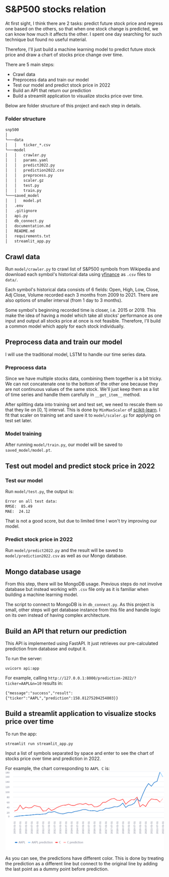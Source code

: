 # S&P500 stocks relation

At first sight, I think there are 2 tasks: predict future stock price and regress one based on the others, so that when one stock change is predicted, we can know how much it affects the other. I spent one day searching for such technique but found no useful material.

Therefore, I'll just build a machine learning model to predict future stock price and draw a chart of stocks price change over time.

There are 5 main steps:
- Crawl data
- Preprocess data and train our model
- Test our model and predict stock price in 2022
- Build an API that return our prediction
- Build a streamlit application to visualize stocks price over time. 

Below are folder structure of this project and each step in details.
### Folder structure
```
snp500    
│
└───data
│   │   ticker_*.csv
└───model
│   │   crawler.py
│   │   params.yaml
│   │   predict2022.py
│   │   prediction2022.csv
│   │   preprocess.py
│   │   scaler.gz
│   │   test.py
│   │   train.py
└───saved_model
│   │   model.pt
│   .env
│   .gitignore
│   api.py
│   db_connect.py
│   documentation.md
│   README.md
│   requirements.txt
│   streamlit_app.py
```

## Crawl data

Run `model/crawler.py` to crawl list of S&P500 symbols from Wikipedia and download each symbol's historical data using [yfinance](https://pypi.org/project/yfinance/) as `.csv` files to `data/`.

Each symbol's historical data consists of 6 fields: Open, High, Low, Close, Adj Close, Volume recorded each 3 months from 2009 to 2021. There are also options of smaller interval (from 1 day to 3 months).

Some symbol's beginning recorded time is closer, i.e. 2015 or 2019. This make the idea of having a model which take all stocks' performance as one input and output all stocks price at once is not feasible. Therefore, I'll build a common model which apply for each stock individually. 

## Preprocess data and train our model

I will use the traditional model, LSTM to handle our time series data.

### Preprocess data

Since we have multiple stocks data, combining them together is a bit tricky. We can not concatenate one to the bottom of the other one because they are not continuous values of the same stock. We'll just keep them as a list of time series and handle them carefully in `__get_item__` method.

After splitting data into training set and test set, we need to rescale them so that they lie on [0, 1] interval. This is done by `MinMaxScaler` of [scikit-learn](https://scikit-learn.org/). I fit that scaler on training set and save it to `model/scaler.gz` for applying on test set later.

### Model training

After running `model/train.py`, our model will be saved to `saved_model/model.pt`.

## Test out model and predict stock price in 2022

### Test our model

Run `model/test.py`, the output is:

```
Error on all test data:
RMSE:  85.49
MAE:  24.12
```

That is not a good score, but due to limited time I won't try improving our model.

### Predict stock price in 2022

Run `model/predict2022.py` and the result will be saved to `model/prediction2022.csv` as well as our Mongo database. 

## Mongo database usage

From this step, there will be MongoDB usage. Previous steps do not involve database but instead working with `.csv` file only as it is familiar when building a machine learning model.

The script to connect to MongoDB is in `db_connect.py`. As this project is small, other steps will get database instance from this file and handle logic on its own instead of having complex architecture.

## Build an API that return our prediction

This API is implemented using FastAPI. It just retrieves our pre-calculated prediction from database and output it.

To run the server:
```
uvicorn api:app
```

For example, calling `http://127.0.0.1:8000/prediction-2022/?ticker=AAPL&n=10` results in:

```
{"message":"success","result":{"ticker":"AAPL","prediction":158.81275204254803}}
```

## Build a streamlit application to visualize stocks price over time

To run the app:
```
streamlit run streamlit_app.py
```

Input a list of symbols separated by space and enter to see the chart of stocks price over time and prediction in 2022.

For example, the chart corresponding to `AAPL C` is:
![chart.png](chart.png)

As you can see, the predictions have different color. This is done by treating the prediction as a different line but connect to the original line by adding the last point as a dummy point before prediction.